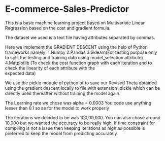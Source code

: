 # E-commerce-Sales-Predictor


This is a basic machine learning project based on Multivariate Linear Regression based on the cost and gradient  formula.

The dataset we used is a text file having attributes separated by commas.


Here we implement the GRADIENT DESCENT using the help of Python frameworks namely:
      1.Numpy
      2.Pandas
      3.Sklearn(For testing purpose only to split the testing and training data using model_selection attribute) 
      4.Matplotlib (To check the cost function graph with each iteration and to check the linearity of each attribute with the                  
                        expected data)
      
We use the pickle module of python of to save our Revised Theta obtained using the gradient descent locally to file 
with extension .pickle which can be directly used thereafter without training the model again.


The Learning rate we chose was alpha  = 0.0003
You code use anything  lesser than 0.1 so as for the model to work properly


The iterations we decided to be was  100,00,000. You can also chose around 10,000  but we wanted the accuracy to be really 
high. If time constraint for compiling is not a issue then keeping iterations as high as possible is preferred to keep the model from predicting accurately.

